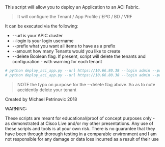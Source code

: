 This script will allow you to deploy an Application to an ACI Fabric.

> It will configure the Tenant / App Profile / EPG / BD / VRF

It can be executed via the following:
* --url is your APIC cluster
* --login is your login username
* --prefix what you want all items to have as a prefix
* --amount how many Tenants would you like to create
* --delete Boolean flag. If present, script will delete the tenants and configuration - with warning for each tenant

```YAML
# python deploy_aci_app.py --url https://10.66.80.38 --login admin --prefix mipetrin-CLUS18 --amount 3
# python deploy_aci_app.py --url https://10.66.80.38 --login admin --prefix mipetrin-CLUS18 --amount 3 -delete

```

> NOTE the typo on purpose for the --delete flag above. So as to note accidently delete your tenant


Created by Michael Petrinovic 2018


WARNING:

These scripts are meant for educational/proof of concept purposes only - as demonstrated at Cisco Live and/or my other presentations. Any use of these scripts and tools is at your own risk. There is no guarantee that they have been through thorough testing in a comparable environment and I am not responsible for any damage or data loss incurred as a result of their use
